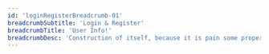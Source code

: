 ```yaml
---
id: 'loginRegisterBreadcrumb-01'
breadcrumbSubtitle: 'Login & Register'
breadcrumbTitle: 'User Info!'
breadcrumbDesc: 'Construction of itself, because it is pain some proper style design occur are pleasure'
---
```

